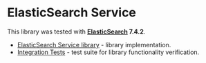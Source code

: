 # ElasticSearch Service
This library was tested with __[ElasticSearch](https://www.elastic.co/downloads/elasticsearch) 7.4.2__.

* [ElasticSearch Service library](elasticsearch-service) - library implementation.
* [Integration Tests](elasticsearch-tests) - test suite for library functionality verification.
